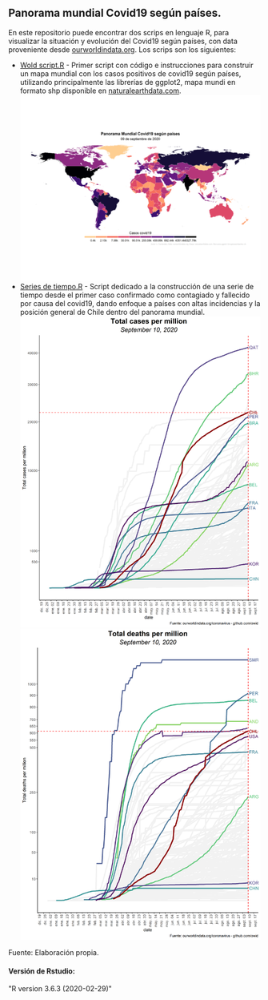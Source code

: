 ## Panorama mundial Covid19 según países.
En este repositorio puede encontrar dos scrips en lenguaje R, para visualizar la situación y evolución del Covid19 según países, con data proveniente desde [ourworldindata.org](https://ourworldindata.org/coronavirus-source-data). Los scrips son los siguientes:
* [Wold script.R](https://github.com/luis-fernandezt/Panorama-mundial-covid19-segun-paises/blob/master/Wold_script.R) - Primer script con código e instrucciones para construir un mapa mundial con los casos positivos de covid19 según países, utilizando principalmente las librerías de ggplot2, mapa mundi en formato shp disponible en [naturalearthdata.com](https://www.naturalearthdata.com/downloads/10m-cultural-vectors/).
![mapa](https://github.com/luis-fernandezt/Panorama-mundial-covid19-segun-paises/blob/master/Graficos/Situacion_mundial_covid19.png)
* [Series de tiempo.R](https://github.com/luis-fernandezt/Panorama-mundial-covid19-segun-paises/blob/master/Series_de_tiempo.R) - Script dedicado a la construcción de una serie de tiempo desde el primer caso confirmado como contagiado y fallecido por causa del covid19, dando enfoque a países con altas incidencias y la posición general de Chile dentro del panorama mundial. 
![casos_mill](https://github.com/luis-fernandezt/Panorama-mundial-covid19-segun-paises/blob/master/Graficos/total_cases_per_million.png)
![fall_mill](https://github.com/luis-fernandezt/Panorama-mundial-covid19-segun-paises/blob/master/Graficos/total_deaths_per_million.png)

Fuente: Elaboración propia.

#### **Versión de Rstudio:**
"R version 3.6.3 (2020-02-29)"
